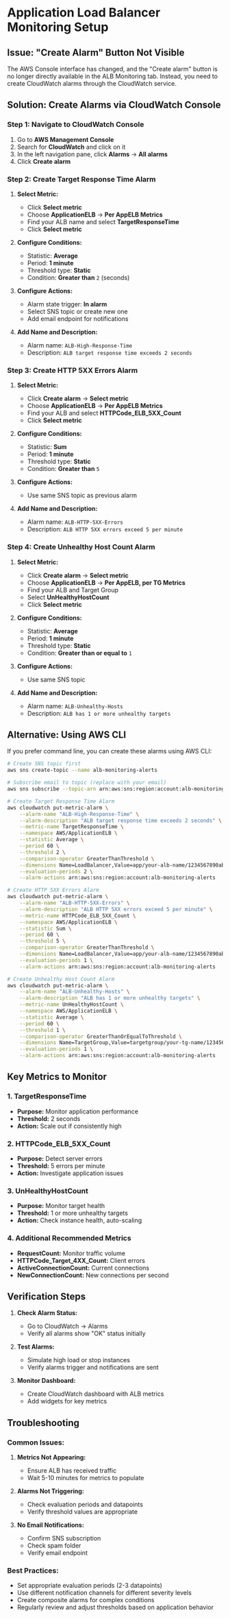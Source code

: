 # Application Load Balancer Monitoring Setup

## Issue: "Create Alarm" Button Not Visible

The AWS Console interface has changed, and the "Create alarm" button is no longer directly available in the ALB Monitoring tab. Instead, you need to create CloudWatch alarms through the CloudWatch service.

## Solution: Create Alarms via CloudWatch Console

### Step 1: Navigate to CloudWatch Console

1. Go to **AWS Management Console**
2. Search for **CloudWatch** and click on it
3. In the left navigation pane, click **Alarms** → **All alarms**
4. Click **Create alarm**

### Step 2: Create Target Response Time Alarm

1. **Select Metric:**
   - Click **Select metric**
   - Choose **ApplicationELB** → **Per AppELB Metrics**
   - Find your ALB name and select **TargetResponseTime**
   - Click **Select metric**

2. **Configure Conditions:**
   - Statistic: **Average**
   - Period: **1 minute**
   - Threshold type: **Static**
   - Condition: **Greater than** `2` (seconds)

3. **Configure Actions:**
   - Alarm state trigger: **In alarm**
   - Select SNS topic or create new one
   - Add email endpoint for notifications

4. **Add Name and Description:**
   - Alarm name: `ALB-High-Response-Time`
   - Description: `ALB target response time exceeds 2 seconds`

### Step 3: Create HTTP 5XX Errors Alarm

1. **Select Metric:**
   - Click **Create alarm** → **Select metric**
   - Choose **ApplicationELB** → **Per AppELB Metrics**
   - Find your ALB and select **HTTPCode_ELB_5XX_Count**
   - Click **Select metric**

2. **Configure Conditions:**
   - Statistic: **Sum**
   - Period: **1 minute**
   - Threshold type: **Static**
   - Condition: **Greater than** `5`

3. **Configure Actions:**
   - Use same SNS topic as previous alarm

4. **Add Name and Description:**
   - Alarm name: `ALB-HTTP-5XX-Errors`
   - Description: `ALB HTTP 5XX errors exceed 5 per minute`

### Step 4: Create Unhealthy Host Count Alarm

1. **Select Metric:**
   - Click **Create alarm** → **Select metric**
   - Choose **ApplicationELB** → **Per AppELB, per TG Metrics**
   - Find your ALB and Target Group
   - Select **UnHealthyHostCount**
   - Click **Select metric**

2. **Configure Conditions:**
   - Statistic: **Average**
   - Period: **1 minute**
   - Threshold type: **Static**
   - Condition: **Greater than or equal to** `1`

3. **Configure Actions:**
   - Use same SNS topic

4. **Add Name and Description:**
   - Alarm name: `ALB-Unhealthy-Hosts`
   - Description: `ALB has 1 or more unhealthy targets`

## Alternative: Using AWS CLI

If you prefer command line, you can create these alarms using AWS CLI:

```bash
# Create SNS topic first
aws sns create-topic --name alb-monitoring-alerts

# Subscribe email to topic (replace with your email)
aws sns subscribe --topic-arn arn:aws:sns:region:account:alb-monitoring-alerts --protocol email --notification-endpoint your-email@example.com

# Create Target Response Time Alarm
aws cloudwatch put-metric-alarm \
    --alarm-name "ALB-High-Response-Time" \
    --alarm-description "ALB target response time exceeds 2 seconds" \
    --metric-name TargetResponseTime \
    --namespace AWS/ApplicationELB \
    --statistic Average \
    --period 60 \
    --threshold 2 \
    --comparison-operator GreaterThanThreshold \
    --dimensions Name=LoadBalancer,Value=app/your-alb-name/1234567890abcdef \
    --evaluation-periods 2 \
    --alarm-actions arn:aws:sns:region:account:alb-monitoring-alerts

# Create HTTP 5XX Errors Alarm
aws cloudwatch put-metric-alarm \
    --alarm-name "ALB-HTTP-5XX-Errors" \
    --alarm-description "ALB HTTP 5XX errors exceed 5 per minute" \
    --metric-name HTTPCode_ELB_5XX_Count \
    --namespace AWS/ApplicationELB \
    --statistic Sum \
    --period 60 \
    --threshold 5 \
    --comparison-operator GreaterThanThreshold \
    --dimensions Name=LoadBalancer,Value=app/your-alb-name/1234567890abcdef \
    --evaluation-periods 1 \
    --alarm-actions arn:aws:sns:region:account:alb-monitoring-alerts

# Create Unhealthy Host Count Alarm
aws cloudwatch put-metric-alarm \
    --alarm-name "ALB-Unhealthy-Hosts" \
    --alarm-description "ALB has 1 or more unhealthy targets" \
    --metric-name UnHealthyHostCount \
    --namespace AWS/ApplicationELB \
    --statistic Average \
    --period 60 \
    --threshold 1 \
    --comparison-operator GreaterThanOrEqualToThreshold \
    --dimensions Name=TargetGroup,Value=targetgroup/your-tg-name/1234567890abcdef Name=LoadBalancer,Value=app/your-alb-name/1234567890abcdef \
    --evaluation-periods 1 \
    --alarm-actions arn:aws:sns:region:account:alb-monitoring-alerts
```

## Key Metrics to Monitor

### 1. TargetResponseTime
- **Purpose:** Monitor application performance
- **Threshold:** 2 seconds
- **Action:** Scale out if consistently high

### 2. HTTPCode_ELB_5XX_Count
- **Purpose:** Detect server errors
- **Threshold:** 5 errors per minute
- **Action:** Investigate application issues

### 3. UnHealthyHostCount
- **Purpose:** Monitor target health
- **Threshold:** 1 or more unhealthy targets
- **Action:** Check instance health, auto-scaling

### 4. Additional Recommended Metrics

- **RequestCount:** Monitor traffic volume
- **HTTPCode_Target_4XX_Count:** Client errors
- **ActiveConnectionCount:** Current connections
- **NewConnectionCount:** New connections per second

## Verification Steps

1. **Check Alarm Status:**
   - Go to CloudWatch → Alarms
   - Verify all alarms show "OK" status initially

2. **Test Alarms:**
   - Simulate high load or stop instances
   - Verify alarms trigger and notifications are sent

3. **Monitor Dashboard:**
   - Create CloudWatch dashboard with ALB metrics
   - Add widgets for key metrics

## Troubleshooting

### Common Issues:

1. **Metrics Not Appearing:**
   - Ensure ALB has received traffic
   - Wait 5-10 minutes for metrics to populate

2. **Alarms Not Triggering:**
   - Check evaluation periods and datapoints
   - Verify threshold values are appropriate

3. **No Email Notifications:**
   - Confirm SNS subscription
   - Check spam folder
   - Verify email endpoint

### Best Practices:

- Set appropriate evaluation periods (2-3 datapoints)
- Use different notification channels for different severity levels
- Create composite alarms for complex conditions
- Regularly review and adjust thresholds based on application behavior